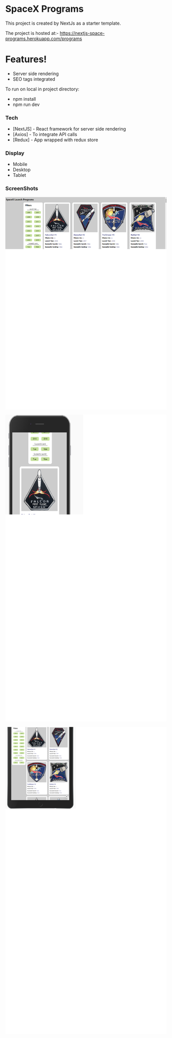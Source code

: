 # SpaceX Programs

This project is created by NextJs as a starter template.

The project is hosted at:-
https://nextjs-space-programs.herokuapp.com/programs

# Features!

  - Server side rendering
  - SEO tags integrated


To run on local in project directory:
  - npm install
  - npm run dev



### Tech

* [NextJS] - React framework for server side rendering
* [Axios] - To integrate API calls
* [Redux] - App wrapped with redux store

### Display
* Mobile
* Desktop
* Tablet

### ScreenShots
![Desktop](https://github.com/piyush96arora1/nextjs-space-programs/blob/master/public/Desktop.png)

![Mobile](https://github.com/piyush96arora1/nextjs-space-programs/blob/master/public/Mobile.png)

![Tablet](https://github.com/piyush96arora1/nextjs-space-programs/blob/master/public/Tablet.png)
